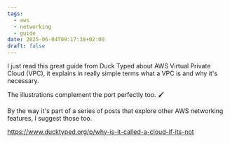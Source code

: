 ```yaml
---
tags:
  - aws
  - networking
  - guide
date: 2025-06-04T09:17:38+02:00
draft: false
---
```

I just read this great guide from Duck Typed about AWS Virtual Private Cloud (VPC), it explains in really simple terms what a VPC is and why it's necessary.

The illustrations complement the port perfectly too. 🖌️

By the way it's part of a series of posts that explore other AWS networking features, I suggest those too.

https://www.ducktyped.org/p/why-is-it-called-a-cloud-if-its-not